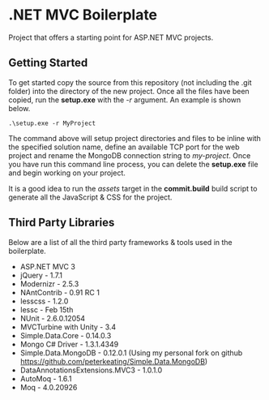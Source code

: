 # .NET MVC Boilerplate

Project that offers a starting point for ASP.NET MVC projects.

## Getting Started

To get started copy the source from this repository (not including the .git folder) into the directory of the new project. Once all the files have been copied, run the **setup.exe** with the *-r <new-project-name>* argument. An example is shown below.

	.\setup.exe -r MyProject

The command above will setup project directories and files to be inline with the specified solution name, define an available TCP port for the web project and rename the MongoDB connection string to *my-project*. Once you have run this command line process, you can delete the **setup.exe** file and begin working on your project.

It is a good idea to run the *assets* target in the **commit.build** build script to generate all the JavaScript & CSS for the project.

## Third Party Libraries

Below are a list of all the third party frameworks & tools used in the boilerplate.

* ASP.NET MVC 3
* jQuery - 1.7.1
* Modernizr - 2.5.3
* NAntContrib - 0.91 RC 1
* lesscss - 1.2.0
* lessc - Feb 15th
* NUnit - 2.6.0.12054
* MVCTurbine with Unity - 3.4
* Simple.Data.Core - 0.14.0.3
* Mongo C# Driver - 1.3.1.4349
* Simple.Data.MongoDB - 0.12.0.1 (Using my personal fork on github https://github.com/peterkeating/Simple.Data.MongoDB)
* DataAnnotationsExtensions.MVC3 - 1.0.1.0
* AutoMoq - 1.6.1
* Moq - 4.0.20926